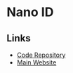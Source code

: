 # Nano ID

## Links

- [Code Repository](https://github.com/ai/nanoid)
- [Main Website](https://zelark.github.io/nano-id-cc/)
